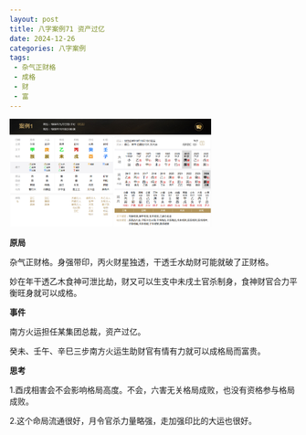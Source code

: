 ```yaml
---
layout: post
title: 八字案例71 资产过亿
date: 2024-12-26
categories: 八字案例
tags:
 - 杂气正财格
 - 成格
 - 财
 - 富
---
```


<img src="/images/bazi-example/bazi-example-71.PNG" width="70%">

**原局**

杂气正财格。身强带印，丙火财星独透，干透壬水劫财可能就破了正财格。

妙在年干透乙木食神可泄比劫，财又可以生支中未戌土官杀制身，食神财官合力平衡旺身就可以成格。

**事件**

南方火运担任某集团总裁，资产过亿。

癸未、壬午、辛巳三步南方火运生助财官有情有力就可以成格局而富贵。

**思考**

1.酉戌相害会不会影响格局高度。不会，六害无关格局成败，也没有资格参与格局成败。

2.这个命局流通很好，月令官杀力量略强，走加强印比的大运也很好。
